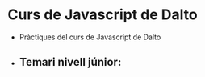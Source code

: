 # Curs de Javascript de Dalto
- Pràctiques del curs de Javascript de Dalto
- Temari nivell júnior:
    - 
